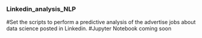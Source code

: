 ### Linkedin_analysis_NLP
#Set the scripts to perform a predictive analysis of the advertise jobs about data science posted in Linkedin. 
#Jupyter Notebook coming soon 
